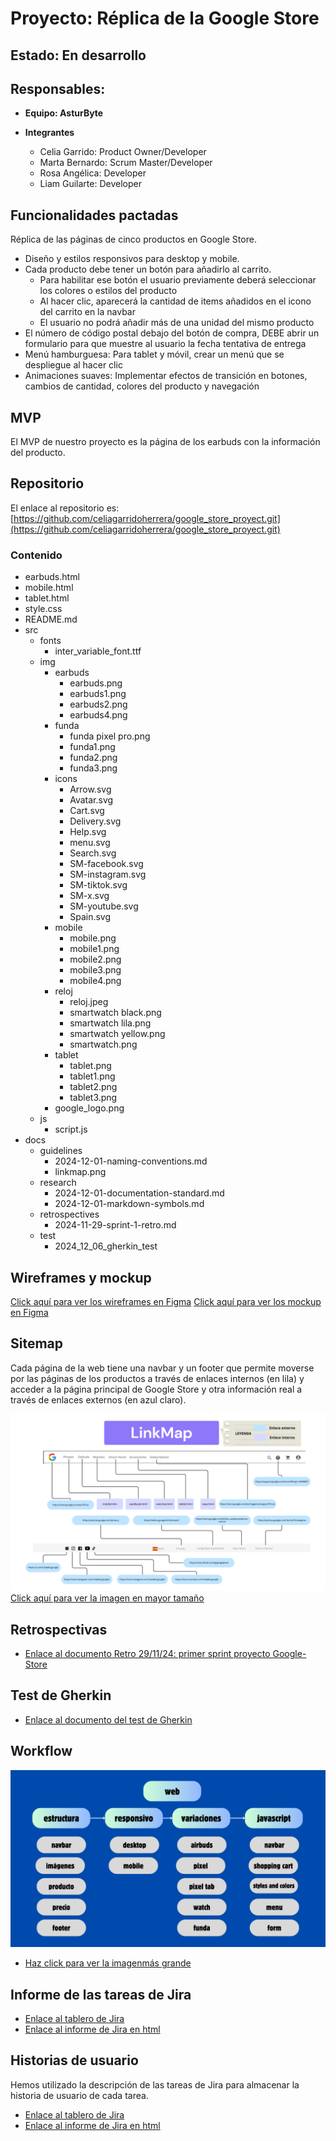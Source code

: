 # Proyecto: Réplica de la Google Store

## **Estado**: En desarrollo

## **Responsables:**

- **Equipo: AsturByte**

- **Integrantes**
  - Celia Garrido: Product Owner/Developer
  - Marta Bernardo: Scrum Master/Developer
  - Rosa Angélica: Developer
  - Liam Guilarte: Developer

## **Funcionalidades pactadas**

Réplica de las páginas de cinco productos en Google Store.

- Diseño y estilos responsivos para desktop y mobile.
- Cada producto debe tener un botón para añadirlo al carrito.
  - Para habilitar ese botón el usuario previamente deberá seleccionar los colores o estilos del producto
  - Al hacer clic, aparecerá la cantidad de items añadidos en el icono del carrito en la navbar
  - El usuario no podrá añadir más de una unidad del mismo producto
- El número de código postal debajo del botón de compra, DEBE abrir un formulario para que muestre al usuario la fecha tentativa de entrega
- Menú hamburguesa: Para tablet y móvil, crear un menú que se despliegue al hacer clic
- Animaciones suaves: Implementar efectos de transición en botones, cambios de cantidad, colores del producto y navegación

## **MVP**

El MVP de nuestro proyecto es la página de los earbuds con la información del producto.

## **Repositorio**

El enlace al repositorio es: [https://github.com/celiagarridoherrera/google_store_proyect.git](https://github.com/celiagarridoherrera/google_store_proyect.git)

### Contenido

- earbuds.html
- mobile.html
- tablet.html
- style.css
- README.md
- src
  - fonts
    - inter_variable_font.ttf
  - img
    - earbuds
      - earbuds.png
      - earbuds1.png
      - earbuds2.png
      - earbuds4.png
    - funda
      - funda pixel pro.png
      - funda1.png
      - funda2.png
      - funda3.png
    - icons
      - Arrow.svg
      - Avatar.svg
      - Cart.svg
      - Delivery.svg
      - Help.svg
      - menu.svg
      - Search.svg
      - SM-facebook.svg
      - SM-instagram.svg
      - SM-tiktok.svg
      - SM-x.svg
      - SM-youtube.svg
      - Spain.svg
    - mobile
      - mobile.png
      - mobile1.png
      - mobile2.png
      - mobile3.png
      - mobile4.png
    - reloj
      - reloj.jpeg
      - smartwatch black.png
      - smartwatch lila.png
      - smartwatch yellow.png
      - smartwatch.png
    - tablet
      - tablet.png
      - tablet1.png
      - tablet2.png
      - tablet3.png
    - google_logo.png
  - js
    - script.js
- docs
  - guidelines
    - 2024-12-01-naming-conventions.md
    - linkmap.png
  - research
    - 2024-12-01-documentation-standard.md
    - 2024-12-01-markdown-symbols.md
  - retrospectives
    - 2024-11-29-sprint-1-retro.md
  - test
    - 2024_12_06_gherkin_test
## **Wireframes y mockup**

[Click aquí para ver los wireframes en Figma](https://www.figma.com/design/KBlOoE3OuunM3CI1p5xTzy/Google-Store?node-id=74-2&node-type=canvas&t=wyKF7gWJDZt04Eb6-0)
[Click aquí para ver los mockup en Figma](https://www.figma.com/design/KBlOoE3OuunM3CI1p5xTzy/Google-Store?node-id=0-1&t=Ispf4rw8ReFR0okT-1)

## **Sitemap**

Cada página de la web tiene una navbar y un footer que permite moverse por las páginas de los productos a través de enlaces internos (en lila) y acceder a la página principal de Google Store y otra información real a través de enlaces externos (en azul claro).

![Sitemap](/docs/guidelines/linkmap.png)
[Click aquí para ver la imagen en mayor tamaño](linkmap.png)

## **Retrospectivas**

- [Enlace al documento Retro 29/11/24: primer sprint proyecto Google-Store](/docs/retrospectives/2024_11_29_sprint_1_retro.md)

## **Test de Gherkin**

- [Enlace al documento del test de Gherkin](/docs/test/2024_12_06_gherkin_test.md)

## **Workflow**

![workflow](/docs/guidelines/workflow.png)

- [Haz click para ver la imagenmás grande](/docs/guidelines/workflow.png)

## Informe de las tareas de Jira

- [Enlace al tablero de Jira](https://martabernardozamora-1733517595288.atlassian.net/issues/?filter=10002&jql=ORDER%20BY%20cf%5B10020%5D%20DESC%2C%20status%20DESC%2C%20created%20DESC)
- [Enlace al informe de Jira en html](/docs/jira_reports/jira.html)

## **Historias de usuario**

Hemos utilizado la descripción de las tareas de Jira para almacenar la historia de usuario de cada tarea.

- [Enlace al tablero de Jira](https://martabernardozamora-1733517595288.atlassian.net/issues/?filter=10002&jql=ORDER%20BY%20cf%5B10020%5D%20DESC%2C%20status%20DESC%2C%20created%20DESC)
- [Enlace al informe de Jira en html](/docs/jira_reports/jira.html)
